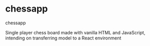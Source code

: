 # chessapp
chessapp
 
 Single player chess board made with vanilla HTML and JavaScript, intending on transferring model to a React environment
